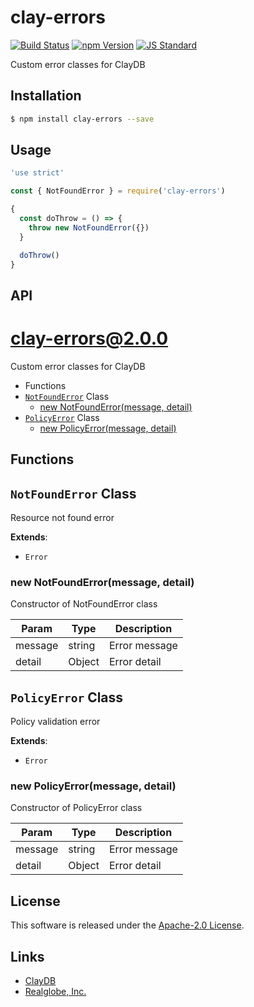 clay-errors
==========

<!---
This file is generated by ape-tmpl. Do not update manually.
--->

<!-- Badge Start -->
<a name="badges"></a>

[![Build Status][bd_travis_com_shield_url]][bd_travis_com_url]
[![npm Version][bd_npm_shield_url]][bd_npm_url]
[![JS Standard][bd_standard_shield_url]][bd_standard_url]

[bd_repo_url]: https://github.com/realglobe-Inc/clay-errors
[bd_travis_url]: http://travis-ci.org/realglobe-Inc/clay-errors
[bd_travis_shield_url]: http://img.shields.io/travis/realglobe-Inc/clay-errors.svg?style=flat
[bd_travis_com_url]: http://travis-ci.com/realglobe-Inc/clay-errors
[bd_travis_com_shield_url]: https://api.travis-ci.com/realglobe-Inc/clay-errors.svg?token=aeFzCpBZebyaRijpCFmm
[bd_license_url]: https://github.com/realglobe-Inc/clay-errors/blob/master/LICENSE
[bd_codeclimate_url]: http://codeclimate.com/github/realglobe-Inc/clay-errors
[bd_codeclimate_shield_url]: http://img.shields.io/codeclimate/github/realglobe-Inc/clay-errors.svg?style=flat
[bd_codeclimate_coverage_shield_url]: http://img.shields.io/codeclimate/coverage/github/realglobe-Inc/clay-errors.svg?style=flat
[bd_gemnasium_url]: https://gemnasium.com/realglobe-Inc/clay-errors
[bd_gemnasium_shield_url]: https://gemnasium.com/realglobe-Inc/clay-errors.svg
[bd_npm_url]: http://www.npmjs.org/package/clay-errors
[bd_npm_shield_url]: http://img.shields.io/npm/v/clay-errors.svg?style=flat
[bd_standard_url]: http://standardjs.com/
[bd_standard_shield_url]: https://img.shields.io/badge/code%20style-standard-brightgreen.svg

<!-- Badge End -->


<!-- Description Start -->
<a name="description"></a>

Custom error classes for ClayDB

<!-- Description End -->


<!-- Overview Start -->
<a name="overview"></a>



<!-- Overview End -->


<!-- Sections Start -->
<a name="sections"></a>

<!-- Section from "doc/guides/01.Installation.md.hbs" Start -->

<a name="section-doc-guides-01-installation-md"></a>

Installation
-----

```bash
$ npm install clay-errors --save
```


<!-- Section from "doc/guides/01.Installation.md.hbs" End -->

<!-- Section from "doc/guides/02.Usage.md.hbs" Start -->

<a name="section-doc-guides-02-usage-md"></a>

Usage
---------

```javascript
'use strict'

const { NotFoundError } = require('clay-errors')

{
  const doThrow = () => {
    throw new NotFoundError({})
  }

  doThrow()
}

```


<!-- Section from "doc/guides/02.Usage.md.hbs" End -->

<!-- Section from "doc/guides/03.API.md.hbs" Start -->

<a name="section-doc-guides-03-a-p-i-md"></a>

API
---------

# clay-errors@2.0.0

Custom error classes for ClayDB

+ Functions
+ [`NotFoundError`](#clay-errors-classes) Class
  + [new NotFoundError(message, detail)](#clay-errors-classes-not-found-error-constructor)
+ [`PolicyError`](#clay-errors-classes) Class
  + [new PolicyError(message, detail)](#clay-errors-classes-policy-error-constructor)

## Functions



<a class='md-heading-link' name="clay-errors-classes"></a>

## `NotFoundError` Class

Resource not found error

**Extends**:

+ `Error`



<a class='md-heading-link' name="clay-errors-classes-not-found-error-constructor" ></a>

### new NotFoundError(message, detail)

Constructor of NotFoundError class

| Param | Type | Description |
| ----- | --- | -------- |
| message | string | Error message |
| detail | Object | Error detail |


<a class='md-heading-link' name="clay-errors-classes"></a>

## `PolicyError` Class

Policy validation error

**Extends**:

+ `Error`



<a class='md-heading-link' name="clay-errors-classes-policy-error-constructor" ></a>

### new PolicyError(message, detail)

Constructor of PolicyError class

| Param | Type | Description |
| ----- | --- | -------- |
| message | string | Error message |
| detail | Object | Error detail |







<!-- Section from "doc/guides/03.API.md.hbs" End -->


<!-- Sections Start -->


<!-- LICENSE Start -->
<a name="license"></a>

License
-------
This software is released under the [Apache-2.0 License](https://github.com/realglobe-Inc/clay-errors/blob/master/LICENSE).

<!-- LICENSE End -->


<!-- Links Start -->
<a name="links"></a>

Links
------

+ [ClayDB][clay_d_b_url]
+ [Realglobe, Inc.][realglobe,_inc__url]

[clay_d_b_url]: https://github.com/realglobe-Inc/claydb
[realglobe,_inc__url]: http://realglobe.jp

<!-- Links End -->
